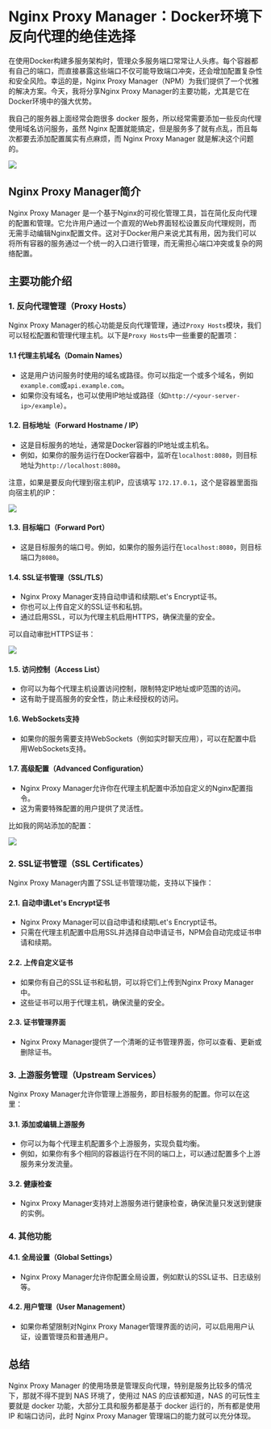 # Nginx Proxy Manager：Docker环境下反向代理的绝佳选择

在使用Docker构建多服务架构时，管理众多服务端口常常让人头疼。每个容器都有自己的端口，而直接暴露这些端口不仅可能导致端口冲突，还会增加配置复杂性和安全风险。幸运的是，Nginx Proxy Manager（NPM）为我们提供了一个优雅的解决方案。今天，我将分享Nginx Proxy Manager的主要功能，尤其是它在Docker环境中的强大优势。

我自己的服务器上面经常会跑很多 docker 服务，所以经常需要添加一些反向代理使用域名访问服务，虽然 Nginx 配置就能搞定，但是服务多了就有点乱，而且每次都要去添加配置属实有点麻烦，而 Nginx Proxy Manager 就是解决这个问题的。

![](https://cdn.jsdelivr.net/gh/Hopetree/blog-img@main/2025/202507101038473.png)

## Nginx Proxy Manager简介

Nginx Proxy Manager 是一个基于Nginx的可视化管理工具，旨在简化反向代理的配置和管理。它允许用户通过一个直观的Web界面轻松设置反向代理规则，而无需手动编辑Nginx配置文件。这对于Docker用户来说尤其有用，因为我们可以将所有容器的服务通过一个统一的入口进行管理，而无需担心端口冲突或复杂的网络配置。


## 主要功能介绍

### 1. 反向代理管理（Proxy Hosts）

Nginx Proxy Manager的核心功能是反向代理管理，通过`Proxy Hosts`模块，我们可以轻松配置和管理代理主机。以下是`Proxy Hosts`中一些重要的配置项：

#### 1.1 **代理主机域名（Domain Names）**
   - 这是用户访问服务时使用的域名或路径。你可以指定一个或多个域名，例如`example.com`或`api.example.com`。
   - 如果你没有域名，也可以使用IP地址或路径（如`http://<your-server-ip>/example`）。

#### 1.2. **目标地址（Forward Hostname / IP）**
   - 这是目标服务的地址，通常是Docker容器的IP地址或主机名。
   - 例如，如果你的服务运行在Docker容器中，监听在`localhost:8080`，则目标地址为`http://localhost:8080`。
   
   注意，如果是要反向代理到宿主机IP，应该填写 `172.17.0.1`，这个是容器里面指向宿主机的IP：
   
   ![](https://cdn.jsdelivr.net/gh/Hopetree/blog-img@main/2025/202507181241159.png)

#### 1.3. **目标端口（Forward Port）**
   - 这是目标服务的端口号。例如，如果你的服务运行在`localhost:8080`，则目标端口为`8080`。

#### 1.4. **SSL证书管理（SSL/TLS）**
   - Nginx Proxy Manager支持自动申请和续期Let's Encrypt证书。
   - 你也可以上传自定义的SSL证书和私钥。
   - 通过启用SSL，可以为代理主机启用HTTPS，确保流量的安全。
   
   可以自动审批HTTPS证书：
   
   ![](https://cdn.jsdelivr.net/gh/Hopetree/blog-img@main/2025/202507181240195.png)

#### 1.5. **访问控制（Access List）**
   - 你可以为每个代理主机设置访问控制，限制特定IP地址或IP范围的访问。
   - 这有助于提高服务的安全性，防止未经授权的访问。

#### 1.6. **WebSockets支持**
   - 如果你的服务需要支持WebSockets（例如实时聊天应用），可以在配置中启用WebSockets支持。

#### 1.7. **高级配置（Advanced Configuration）**
   - Nginx Proxy Manager允许你在代理主机配置中添加自定义的Nginx配置指令。
   - 这为需要特殊配置的用户提供了灵活性。
   
   比如我的网站添加的配置：
   
   ![](https://cdn.jsdelivr.net/gh/Hopetree/blog-img@main/2025/202507181239964.png)

### 2. SSL证书管理（SSL Certificates）

Nginx Proxy Manager内置了SSL证书管理功能，支持以下操作：

#### 2.1. **自动申请Let's Encrypt证书**
   - Nginx Proxy Manager可以自动申请和续期Let's Encrypt证书。
   - 只需在代理主机配置中启用SSL并选择自动申请证书，NPM会自动完成证书申请和续期。

#### 2.2. **上传自定义证书**
   - 如果你有自己的SSL证书和私钥，可以将它们上传到Nginx Proxy Manager中。
   - 这些证书可以用于代理主机，确保流量的安全。

#### 2.3. **证书管理界面**
   - Nginx Proxy Manager提供了一个清晰的证书管理界面，你可以查看、更新或删除证书。

### 3. 上游服务管理（Upstream Services）

Nginx Proxy Manager允许你管理上游服务，即目标服务的配置。你可以在这里：

#### 3.1. **添加或编辑上游服务**
   - 你可以为每个代理主机配置多个上游服务，实现负载均衡。
   - 例如，如果你有多个相同的容器运行在不同的端口上，可以通过配置多个上游服务来分发流量。

#### 3.2. **健康检查**
   - Nginx Proxy Manager支持对上游服务进行健康检查，确保流量只发送到健康的实例。

### 4. 其他功能

#### 4.1. **全局设置（Global Settings）**
   - Nginx Proxy Manager允许你配置全局设置，例如默认的SSL证书、日志级别等。

#### 4.2. **用户管理（User Management）**
   - 如果你希望限制对Nginx Proxy Manager管理界面的访问，可以启用用户认证，设置管理员和普通用户。

## 总结

Nginx Proxy Manager 的使用场景是管理反向代理，特别是服务比较多的情况下，那就不得不提到 NAS 环境了，使用过 NAS 的应该都知道，NAS 的可玩性主要就是 docker 功能，大部分工具和服务都是基于 docker 运行的，所有都是使用 IP 和端口访问，此时 Nginx Proxy Manager 管理端口的能力就可以充分体现。